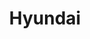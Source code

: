 ---
title: "Hyundai"
url: /neuquen/hyundai-presidente-arturo-illia/
shop: reparación de automóviles
---